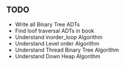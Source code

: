 ## TODO

- Write all Binary Tree ADTs
- Find loof traversal ADTs in book
- Understand inorder_loop Algorithm
- Understand Level order Algorithm
- Understand Thread Binary Tree Algorithm
- Understand Down Heap Algorithm